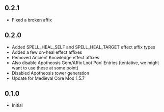 ## 0.2.1
- Fixed a broken affix

## 0.2.0
- Added SPELL_HEAL_SELF and SPELL_HEAL_TARGET effect affix types
- Added a few on-heal effect affixes
- Removed Ancient Knowledge effect affixes
- Also disable Apotheosis Gem/Affix Loot Pool Entries (tentative, we might want to use these at some point)
- Disabled Apotheosis tower generation
- Update for Medieval Core Mod 1.5.7

## 0.1.0
- Initial